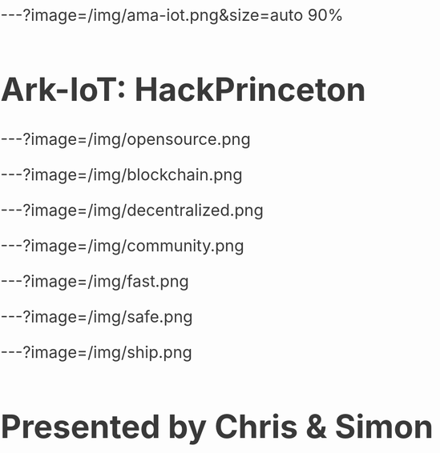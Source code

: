 ---?image=/img/ama-iot.png&size=auto 90%

<html>
<head>
<style>
body {padding: 1px; font-size: 32px; color: #393939;}
</style>
</head>
<body>
<h1>Ark-IoT: HackPrinceton</h1>
</body>
</html>

---?image=/img/opensource.png

---?image=/img/blockchain.png

---?image=/img/decentralized.png

---?image=/img/community.png

---?image=/img/fast.png

---?image=/img/safe.png

---?image=/img/ship.png

# Presented by Chris & Simon
